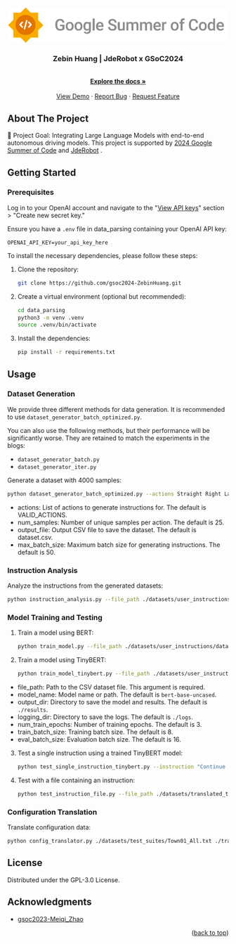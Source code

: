 <br />
<div align="center">
  <a href="https://github.com/your_username/repo_name">
    <img src="imgs/jderobot_gsoc.jpg" alt="Logo" width="500" height="80">
  </a>

  <h3 align="center">Zebin Huang | JdeRobot x GSoC2024</h3>

  <p align="center">
    <br />
    <a href="https://github.com/your_username/repo_name"><strong>Explore the docs »</strong></a>
    <br />
    <br />
    <a href="https://github.com/your_username/repo_name">View Demo</a>
    ·
    <a href="https://github.com/your_username/repo_name/issues/new?labels=bug&template=bug-report---.md">Report Bug</a>
    ·
    <a href="https://github.com/your_username/repo_name/issues/new?labels=enhancement&template=feature-request---.md">Request Feature</a>
  </p>
</div>

## About The Project

🚀 Project Goal: Integrating Large Language Models with end-to-end autonomous driving models. This project is supported by [2024 Google Summer of Code](https://summerofcode.withgoogle.com/) and [JdeRobot](https://jderobot.github.io/activities/gsoc/2024#ideas-list) .

## Getting Started

### Prerequisites

Log in to your OpenAI account and navigate to the "[View API keys](https://beta.openai.com/account/api-keys)" section > "Create new secret key."

Ensure you have a `.env` file in data_parsing containing your OpenAI API key:

```plaintext
OPENAI_API_KEY=your_api_key_here
```

To install the necessary dependencies, please follow these steps:

1. Clone the repository:

   ```bash
   git clone https://github.com/gsoc2024-ZebinHuang.git
   ```

2. Create a virtual environment (optional but recommended):

   ```bash
   cd data_parsing
   python3 -m venv .venv
   source .venv/bin/activate
   ```

3. Install the dependencies:

   ```bash
   pip install -r requirements.txt
   ```

## Usage

### Dataset Generation

We provide three different methods for data generation. It is recommended to use `dataset_generator_batch_optimized.py`.

You can also use the following methods, but their performance will be significantly worse. They are retained to match the experiments in the blogs:
- `dataset_generator_batch.py`
- `dataset_generator_iter.py`

Generate a dataset with 4000 samples:

```bash
python dataset_generator_batch_optimized.py --actions Straight Right LaneFollow Left --num_samples 1000 --output_file ./datasets/user_instructions/dataset_4000.csv --max_batch_size 100
```

- actions: List of actions to generate instructions for. The default is VALID_ACTIONS.
- num_samples: Number of unique samples per action. The default is 25.
- output_file: Output CSV file to save the dataset. The default is dataset.csv.
- max_batch_size: Maximum batch size for generating instructions. The default is 50.

### Instruction Analysis
Analyze the instructions from the generated datasets:

```bash
python instruction_analysis.py --file_path ./datasets/user_instructions/dataset_4000.csv --output_dir ./results
```

### Model Training and Testing

1. Train a model using BERT:
    ```bash
    python train_model.py --file_path ./datasets/user_instructions/dataset_4000.csv --output_dir ./models
    ```

2. Train a model using TinyBERT:
    ```bash
    python train_model_tinybert.py --file_path ./datasets/user_instructions/dataset_4000.csv --output_dir ./models
    ```

- file_path: Path to the CSV dataset file. This argument is required.
- model_name: Model name or path. The default is `bert-base-uncased`.
- output_dir: Directory to save the model and results. The default is `./results`.
- logging_dir: Directory to save the logs. The default is `./logs`.
- num_train_epochs: Number of training epochs. The default is 3.
- train_batch_size: Training batch size. The default is 8.
- eval_batch_size: Evaluation batch size. The default is 16.

3. Test a single instruction using a trained TinyBERT model:
    ```bash
    python test_single_instruction_tinybert.py --instruction "Continue straight on the highway for the next 10 miles." --model_path ./models/checkpoint-1000 --label_mapping_path ./models/label_mapping.csv
    ```

4. Test with a file containing an instruction:

    ```bash
    python test_instruction_file.py --file_path ./datasets/translated_test_suites/Town02_All.txt --model_path ./models/checkpoint-1000 --tokenizer_name huawei-noah/TinyBERT_General_4L_312D --label_mapping_path ./models/label_mapping.json
    ```

### Configuration Translation

Translate configuration data:

```bash
python config_translator.py ./datasets/test_suites/Town01_All.txt ./translated_test_suite
```

## License

Distributed under the GPL-3.0 License.

## Acknowledgments

* [gsoc2023-Meiqi_Zhao](https://github.com/TheRoboticsClub/gsoc2023-Meiqi_Zhao)

<p align="right">(<a href="#readme-top">back to top</a>)</p>

